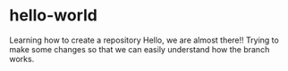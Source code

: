 # hello-world
Learning how to create a repository 
Hello, we are almost there!!
Trying to make some changes so that we can easily understand how the branch works.
